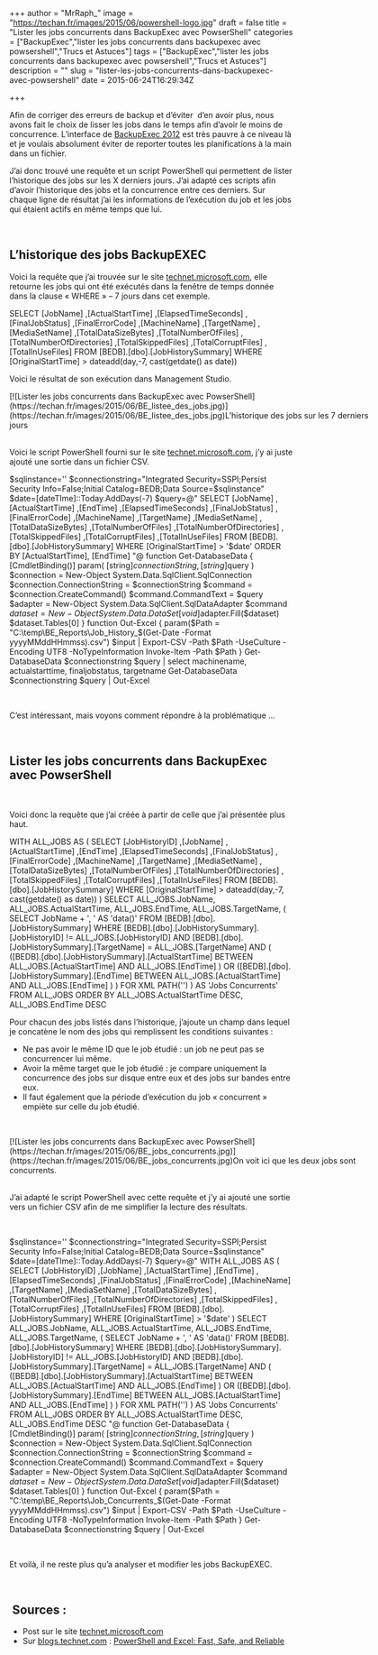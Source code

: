 +++
author = "MrRaph_"
image = "https://techan.fr/images/2015/06/powershell-logo.jpg"
draft = false
title = "Lister les jobs concurrents dans BackupExec avec PowserShell"
categories = ["BackupExec","lister les jobs concurrents dans backupexec avec powsershell","Trucs et Astuces"]
tags = ["BackupExec","lister les jobs concurrents dans backupexec avec powsershell","Trucs et Astuces"]
description = ""
slug = "lister-les-jobs-concurrents-dans-backupexec-avec-powsershell"
date = 2015-06-24T16:29:34Z

+++


Afin de corriger des erreurs de backup et d’éviter  d’en avoir plus, nous avons fait le choix de lisser les jobs dans le temps afin d’avoir le moins de concurrence. L’interface de [BackupExec 2012](http://www.symantec.com/backup-exec/) est très pauvre à ce niveau là et je voulais absolument éviter de reporter toutes les planifications à la main dans un fichier.

J’ai donc trouvé une requête et un script PowerShell qui permettent de lister l’historique des jobs sur les X derniers jours. J’ai adapté ces scripts afin d’avoir l’historique des jobs et la concurrence entre ces derniers. Sur chaque ligne de résultat j’ai les informations de l’exécution du job et les jobs qui étaient actifs en même temps que lui.

 


## L’historique des jobs BackupEXEC

Voici la requête que j’ai trouvée sur le site [technet.microsoft.com](https://social.technet.microsoft.com/Forums/scriptcenter/en-US/f00d1c09-6373-415d-ab91-cfb80e94395d/powershell-xml-to-csv-backup-exec-logfiles), elle retourne les jobs qui ont été exécutés dans la fenêtre de temps donnée dans la clause « WHERE » – 7 jours dans cet exemple.

SELECT [JobName] ,[ActualStartTime] ,[ElapsedTimeSeconds] ,[FinalJobStatus] ,[FinalErrorCode] ,[MachineName] ,[TargetName] ,[MediaSetName] ,[TotalDataSizeBytes] ,[TotalNumberOfFiles] ,[TotalNumberOfDirectories] ,[TotalSkippedFiles] ,[TotalCorruptFiles] ,[TotalInUseFiles] FROM [BEDB].[dbo].[JobHistorySummary] WHERE [OriginalStartTime] > dateadd(day,-7, cast(getdate() as date))

Voici le résultat de son exécution dans Management Studio.

<div class="wp-caption aligncenter" id="attachment_1491" style="width: 664px">[![Lister les jobs concurrents dans BackupExec avec PowserShell](https://techan.fr/images/2015/06/BE_listee_des_jobs.jpg)](https://techan.fr/images/2015/06/BE_listee_des_jobs.jpg)L’historique des jobs sur les 7 derniers jours

</div> 

Voici le script PowerShell fourni sur le site [technet.microsoft.com](https://social.technet.microsoft.com/Forums/scriptcenter/en-US/f00d1c09-6373-415d-ab91-cfb80e94395d/powershell-xml-to-csv-backup-exec-logfiles), j’y ai juste ajouté une sortie dans un fichier CSV.

$sqlinstance='<NOM DU SERVEUR WINDOWS>\' $connectionstring="Integrated Security=SSPI;Persist Security Info=False;Initial Catalog=BEDB;Data Source=$sqlinstance" $date=[dateTIme]::Today.AddDays(-7) $query=@" SELECT [JobName] ,[ActualStartTime] ,[EndTime] ,[ElapsedTimeSeconds] ,[FinalJobStatus] ,[FinalErrorCode] ,[MachineName] ,[TargetName] ,[MediaSetName] ,[TotalDataSizeBytes] ,[TotalNumberOfFiles] ,[TotalNumberOfDirectories] ,[TotalSkippedFiles] ,[TotalCorruptFiles] ,[TotalInUseFiles] FROM [BEDB].[dbo].[JobHistorySummary] WHERE [OriginalStartTime] > '$date' ORDER BY [ActualStartTime], [EndTime] "@ function Get-DatabaseData { [CmdletBinding()] param( [string]$connectionString, [string]$query ) $connection = New-Object System.Data.SqlClient.SqlConnection $connection.ConnectionString = $connectionString $command = $connection.CreateCommand() $command.CommandText = $query $adapter = New-Object System.Data.SqlClient.SqlDataAdapter $command $dataset = New-Object System.Data.DataSet [void]$adapter.Fill($dataset) $dataset.Tables[0] } function Out-Excel { param($Path = "C:\temp\BE_Reports\Job_History_$(Get-Date -Format yyyyMMddHHmmss).csv") $input | Export-CSV -Path $Path -UseCulture -Encoding UTF8 -NoTypeInformation Invoke-Item -Path $Path } Get-DatabaseData $connectionstring $query | select machinename, actualstarttime, finaljobstatus, targetname Get-DatabaseData $connectionstring $query | Out-Excel

 

C’est intéressant, mais voyons comment répondre à la problématique …

 


## Lister les jobs concurrents dans BackupExec avec PowserShell

 

Voici donc la requête que j’ai créée à partir de celle que j’ai présentée plus haut.

WITH ALL_JOBS AS ( SELECT [JobHistoryID] ,[JobName] ,[ActualStartTime] ,[EndTime] ,[ElapsedTimeSeconds] ,[FinalJobStatus] ,[FinalErrorCode] ,[MachineName] ,[TargetName] ,[MediaSetName] ,[TotalDataSizeBytes] ,[TotalNumberOfFiles] ,[TotalNumberOfDirectories] ,[TotalSkippedFiles] ,[TotalCorruptFiles] ,[TotalInUseFiles] FROM [BEDB].[dbo].[JobHistorySummary] WHERE [OriginalStartTime] > dateadd(day,-7, cast(getdate() as date)) ) SELECT ALL_JOBS.JobName, ALL_JOBS.ActualStartTime, ALL_JOBS.EndTime, ALL_JOBS.TargetName, ( SELECT JobName + ', ' AS 'data()' FROM [BEDB].[dbo].[JobHistorySummary] WHERE [BEDB].[dbo].[JobHistorySummary].[JobHistoryID] != ALL_JOBS.[JobHistoryID] AND [BEDB].[dbo].[JobHistorySummary].[TargetName] = ALL_JOBS.[TargetName] AND ( ([BEDB].[dbo].[JobHistorySummary].[ActualStartTime] BETWEEN ALL_JOBS.[ActualStartTime] AND ALL_JOBS.[EndTime] ) OR ([BEDB].[dbo].[JobHistorySummary].[EndTime] BETWEEN ALL_JOBS.[ActualStartTime] AND ALL_JOBS.[EndTime] ) ) FOR XML PATH('') ) AS 'Jobs Concurrents' FROM ALL_JOBS ORDER BY ALL_JOBS.ActualStartTime DESC, ALL_JOBS.EndTime DESC

Pour chacun des jobs listés dans l’historique, j’ajoute un champ dans lequel je concatène le nom des jobs qui remplissent les conditions suivantes :

- Ne pas avoir le même ID que le job étudié : un job ne peut pas se concurrencer lui même.
- Avoir la même target que le job étudié : je compare uniquement la concurrence des jobs sur disque entre eux et des jobs sur bandes entre eux.
- Il faut également que la période d’exécution du job « concurrent » empiète sur celle du job étudié.

 

<div class="wp-caption aligncenter" id="attachment_1492" style="width: 664px">[![Lister les jobs concurrents dans BackupExec avec PowserShell](https://techan.fr/images/2015/06/BE_jobs_concurrents.jpg)](https://techan.fr/images/2015/06/BE_jobs_concurrents.jpg)On voit ici que les deux jobs sont concurrents.

</div> 

J’ai adapté le script PowerShell avec cette requête et j’y ai ajouté une sortie vers un fichier CSV afin de me simplifier la lecture des résultats.

 

$sqlinstance='<NOM DU SERVEUR WINDOWS>\' $connectionstring="Integrated Security=SSPI;Persist Security Info=False;Initial Catalog=BEDB;Data Source=$sqlinstance" $date=[dateTIme]::Today.AddDays(-7) $query=@" WITH ALL_JOBS AS ( SELECT [JobHistoryID] ,[JobName] ,[ActualStartTime] ,[EndTime] ,[ElapsedTimeSeconds] ,[FinalJobStatus] ,[FinalErrorCode] ,[MachineName] ,[TargetName] ,[MediaSetName] ,[TotalDataSizeBytes] ,[TotalNumberOfFiles] ,[TotalNumberOfDirectories] ,[TotalSkippedFiles] ,[TotalCorruptFiles] ,[TotalInUseFiles] FROM [BEDB].[dbo].[JobHistorySummary] WHERE [OriginalStartTime] > '$date' ) SELECT ALL_JOBS.JobName, ALL_JOBS.ActualStartTime, ALL_JOBS.EndTime, ALL_JOBS.TargetName, ( SELECT JobName + ', ' AS 'data()' FROM [BEDB].[dbo].[JobHistorySummary] WHERE [BEDB].[dbo].[JobHistorySummary].[JobHistoryID] != ALL_JOBS.[JobHistoryID] AND [BEDB].[dbo].[JobHistorySummary].[TargetName] = ALL_JOBS.[TargetName] AND ( ([BEDB].[dbo].[JobHistorySummary].[ActualStartTime] BETWEEN ALL_JOBS.[ActualStartTime] AND ALL_JOBS.[EndTime] ) OR ([BEDB].[dbo].[JobHistorySummary].[EndTime] BETWEEN ALL_JOBS.[ActualStartTime] AND ALL_JOBS.[EndTime] ) ) FOR XML PATH('') ) AS 'Jobs Concurrents' FROM ALL_JOBS ORDER BY ALL_JOBS.ActualStartTime DESC, ALL_JOBS.EndTime DESC "@ function Get-DatabaseData { [CmdletBinding()] param( [string]$connectionString, [string]$query ) $connection = New-Object System.Data.SqlClient.SqlConnection $connection.ConnectionString = $connectionString $command = $connection.CreateCommand() $command.CommandText = $query $adapter = New-Object System.Data.SqlClient.SqlDataAdapter $command $dataset = New-Object System.Data.DataSet [void]$adapter.Fill($dataset) $dataset.Tables[0] } function Out-Excel { param($Path = "C:\temp\BE_Reports\Job_Concurrents_$(Get-Date -Format yyyyMMddHHmmss).csv") $input | Export-CSV -Path $Path -UseCulture -Encoding UTF8 -NoTypeInformation Invoke-Item -Path $Path } Get-DatabaseData $connectionstring $query | Out-Excel

 

Et voilà, il ne reste plus qu’a analyser et modifier les jobs BackupEXEC.

 


##  Sources :

- Post sur le site [technet.microsoft.com](https://social.technet.microsoft.com/Forums/scriptcenter/en-US/f00d1c09-6373-415d-ab91-cfb80e94395d/powershell-xml-to-csv-backup-exec-logfiles)
- Sur [blogs.technet.com](http://blogs.technet.com) : [PowerShell and Excel: Fast, Safe, and Reliable](http://blogs.technet.com/b/heyscriptingguy/archive/2014/01/10/powershell-and-excel-fast-safe-and-reliable.aspx)


